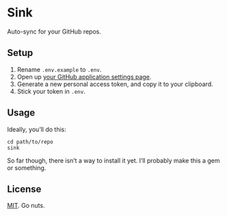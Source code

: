 # Sink

Auto-sync for your GitHub repos.

## Setup

1. Rename `.env.example` to `.env`.
2. Open up [your GitHub application settings page](https://github.com/settings/applications).
3. Generate a new personal access token, and copy it to your clipboard.
4. Stick your token in `.env`.

## Usage

Ideally, you’ll do this:

    cd path/to/repo
    sink

So far though, there isn’t a way to install it yet. I’ll probably make this a gem or something.

## License

[MIT](./LICENSE). Go nuts.
